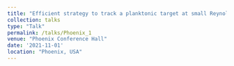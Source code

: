 ```yaml
---
title: "Efficient strategy to track a planktonic target at small Reynolds number."
collection: talks
type: "Talk"
permalink: /talks/Phoenix_1
venue: "Phoenix Conference Hall"
date: '2021-11-01'
location: "Phoenix, USA"
---
```


